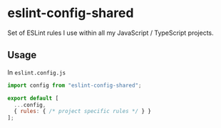 # eslint-config-shared

Set of ESLint rules I use within all my JavaScript / TypeScript projects.

## Usage

In `eslint.config.js`

```javascript
import config from "eslint-config-shared";

export default [
  ...config,
  { rules: { /* project specific rules */ } }
];
```
